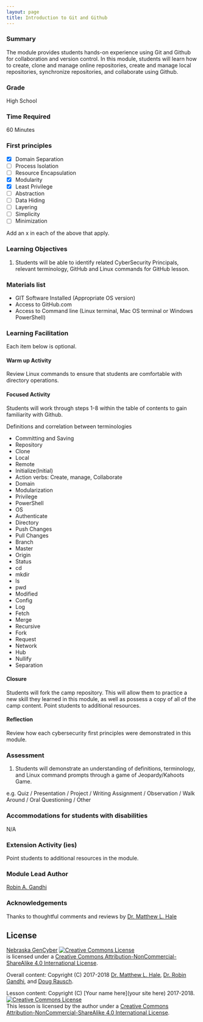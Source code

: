 ```yaml
---
layout: page
title: Introduction to Git and Github
---
```


### Summary
The module provides students hands-on experience using Git and Github for collaboration and version control. In this module, students will learn how to create, clone and manage online repositories, create and manage local repositories, synchronize repositories, and collaborate using Github.

### Grade
High School

### Time Required
60 Minutes

### First principles
- [x] Domain Separation
- [ ] Process Isolation
- [ ] Resource Encapsulation
- [x] Modularity
- [x] Least Privilege
- [ ] Abstraction
- [ ] Data Hiding
- [ ] Layering
- [ ] Simplicity
- [ ] Minimization

Add an x in each of the above that apply.

### Learning Objectives

1. Students will be able to identify related CyberSecurity Principals, relevant terminology, GitHub and Linux commands for GitHub lesson.

### Materials list

* GIT Software Installed (Appropriate OS version)
* Access to GitHub.com
* Access to Command line (Linux terminal, Mac OS terminal or Windows PowerShell)

### Learning Facilitation

Each item below is optional.

#### Warm up Activity
Review Linux commands to ensure that students are comfortable with directory operations.

#### Focused Activity
Students will work through steps 1-8 within the table of contents to gain familiarity with Github.

Definitions and correlation between terminologies
*	Committing and Saving
* Repository
* Clone
* Local
* Remote
* Initialize(Initial)
*	Action verbs: Create, manage, Collaborate
* Domain
*	Modularization
*	Privilege
*	PowerShell
*	OS
*	Authenticate
*	Directory
*	Push Changes
*	Pull Changes
*	Branch
*	Master
*	Origin
*	Status
*	cd
*	mkdir
*	ls
*	pwd
*	Modified
*	Config
*	Log
*	Fetch
*	Merge
*	Recursive
*	Fork
*	Request
*	Network
*	Hub
*	Nullify
*	Separation


#### Closure
Students will fork the camp repository. This will allow them to practice a new skill they learned in this module, as well as possess a copy of all of the camp content. Point students to additional resources.

#### Reflection
Review how each cybersecurity first principles were demonstrated in this module.

### Assessment

1. Students will demonstrate an understanding of definitions, terminology, and 	 Linux command prompts through a game of Jeopardy/Kahoots Game.

e.g. Quiz / Presentation / Project / Writing Assignment / Observation / Walk Around / Oral Questioning / Other

### Accommodations for students with disabilities

N/A

### Extension Activity (ies)

Point students to additional resources in the module.

### Module Lead Author

[Robin A. Gandhi](http://faculty.ist.unomaha.edu/rgandhi/)

### Acknowledgements

Thanks to thoughtful comments and reviews by [Dr. Matthew L. Hale](http://faculty.ist.unomaha.edu/mhale/)

## License
[Nebraska GenCyber](https://github.com/MLHale/nebraska-gencyber) <a rel="license" href="http://creativecommons.org/licenses/by-nc-sa/4.0/"><img alt="Creative Commons License" style="border-width:0" src="https://i.creativecommons.org/l/by-nc-sa/4.0/88x31.png" /></a><br /> is licensed under a <a rel="license" href="http://creativecommons.org/licenses/by-nc-sa/4.0/">Creative Commons Attribution-NonCommercial-ShareAlike 4.0 International License</a>.

Overall content: Copyright (C) 2017-2018  [Dr. Matthew L. Hale](http://faculty.ist.unomaha.edu/mhale/), [Dr. Robin Gandhi](http://faculty.ist.unomaha.edu/rgandhi/), and [Doug Rausch](http://www.bellevue.edu/about/leadership/faculty/rausch-douglas).

Lesson content: Copyright (C) [Your name here](your site here) 2017-2018.  
<a rel="license" href="http://creativecommons.org/licenses/by-nc-sa/4.0/"><img alt="Creative Commons License" style="border-width:0" src="https://i.creativecommons.org/l/by-nc-sa/4.0/88x31.png" /></a><br /><span xmlns:dct="http://purl.org/dc/terms/" property="dct:title">This lesson</span> is licensed by the author under a <a rel="license" href="http://creativecommons.org/licenses/by-nc-sa/4.0/">Creative Commons Attribution-NonCommercial-ShareAlike 4.0 International License</a>.
